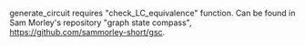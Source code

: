 generate_circuit requires "check_LC_equivalence" function. Can be found in Sam Morley's repository "graph state compass", https://github.com/sammorley-short/gsc.
